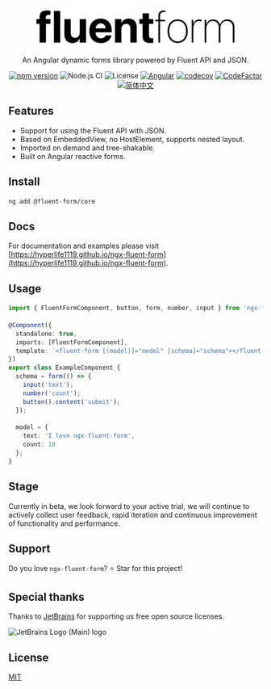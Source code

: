 <div align="center">

<img src="./logo/outline-padding.png" height="80" />

An Angular dynamic forms library powered by Fluent API and JSON.

[![npm version](https://img.shields.io/npm/v/ngx-fluent-form/latest.svg)](https://npmjs.com/package/ngx-fluent-form)
![Node.js CI](https://github.com/HyperLife1119/ngx-fluent-form/workflows/Node.js%20CI/badge.svg)
![License](https://img.shields.io/badge/License-MIT-blue.svg)
[![Angular](https://img.shields.io/badge/Build%20with-Angular-red?logo=angular)](https://www.github.com/angular/angular)
[![codecov](https://codecov.io/gh/HyperLife1119/ngx-fluent-form/branch/main/graph/badge.svg?token=070GEU44U0)](https://codecov.io/gh/HyperLife1119/ngx-fluent-form)
[![CodeFactor](https://www.codefactor.io/repository/github/hyperlife1119/ngx-fluent-form/badge)](https://www.codefactor.io/repository/github/hyperlife1119/ngx-fluent-form)
[![简体中文](https://img.shields.io/static/v1?label=简体中文&message=zh-CN&color=212121)](https://github.com/HyperLife1119/ngx-fluent-form/blob/main/README.zh-CN.md)

</div>

## Features

- Support for using the Fluent API with JSON.
- Based on EmbeddedView, no HostElement, supports nested layout.
- Imported on demand and tree-shakable.
- Built on Angular reactive forms.

## Install

```bash
ng add @fluent-form/core
```

## Docs

For documentation and examples please visit [https://hyperlife1119.github.io/ngx-fluent-form](https://hyperlife1119.github.io/ngx-fluent-form).

## Usage

```ts
import { FluentFormComponent, button, form, number, input } from 'ngx-fluent-form';

@Component({
  standalone: true,
  imports: [FluentFormComponent],
  template: `<fluent-form [(model)]="model" [schema]="schema"></fluent-form>`
})
export class ExampleComponent {
  schema = form(() => {
    input('text');
    number('count');
    button().content('submit');
  });

  model = {
    text: 'I love ngx-fluent-form',
    count: 10
  };
}
```

## Stage

Currently in beta, we look forward to your active trial, we will continue to actively collect user feedback, rapid iteration and continuous improvement of functionality and performance.

## Support

Do you love `ngx-fluent-form`? ⭐ Star for this project!

##  Special thanks

Thanks to [JetBrains](https://www.jetbrains.com/?from=ngx-fluent-form) for supporting us free open source licenses.

![JetBrains Logo (Main) logo](https://resources.jetbrains.com/storage/products/company/brand/logos/jb_beam.svg)

## License

[MIT](https://github.com/HyperLife1119/ngx-fluent-form/blob/main/LICENSE)
